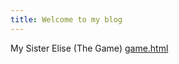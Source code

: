 ```yaml
---
title: Welcome to my blog
---
```


My Sister Elise
(The Game)
[game.html](https://github.com/JesseJonesDesign/github-pages/blob/d54803eda2dce2a11ece893fe64a8156385c8122/game.html)
